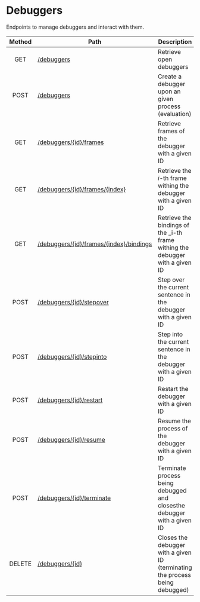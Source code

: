 # Debuggers

Endpoints to manage debuggers and interact with them.

| Method | Path                                                                       | Description                                                                    | Parameters | Payload                      |
| :----: | -------------------------------------------------------------------------- | ------------------------------------------------------------------------------ | :--------: | ---------------------------- |
|  GET   | [/debuggers](get.md)                                                       | Retrieve open debuggers                                                        |     -      | -                            |
|  POST  | [/debuggers](post.md)                                                      | Create a debugger upon an given process (evaluation)                           |     -      | `{ "evaluation": "string" }` |
|  GET   | [/debuggers/{id}/frames](id/frames/get.md)                                 | Retrieve frames of the debugger with a given ID                                |     -      | -                            |
|  GET   | [/debuggers/{id}/frames/{index}](id/frames/index/get.md)                   | Retrieve the _i_-th frame withing the debugger with a given ID                 |     -      | -                            |
|  GET   | [/debuggers/{id}/frames/{index}/bindings](id/frames/index/bindings/get.md) | Retrieve the bindings of the \_i-th frame withing the debugger with a given ID |     -      | -                            |
|  POST  | [/debuggers/{id}/stepover](id/stepover/post.md)                            | Step over the current sentence in the debugger with a given ID                 |     -      | -                            |
|  POST  | [/debuggers/{id}/stepinto](id/stepinto/post.md)                            | Step into the current sentence in the debugger with a given ID                 |     -      | -                            |
|  POST  | [/debuggers/{id}/restart](id/restart/post.md)                              | Restart the debugger with a given ID                                           |     -      | -                            |
|  POST  | [/debuggers/{id}/resume](id/resume/post.md)                                | Resume the process of the debugger with a given ID                             |     -      | -                            |
|  POST  | [/debuggers/{id}/terminate](id/terminate/post.md)                          | Terminate process being debugged and closesthe debugger with a given ID        |     -      | -                            |
| DELETE | [/debuggers/{id}](id/delete.md)                                            | Closes the debugger with a given ID (terminating the process being debugged)   |     -      | -                            |
